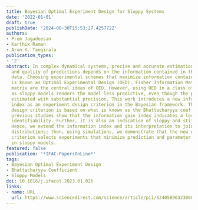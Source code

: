 ```yaml
---
title: Bayesian Optimal Experiment Design for Sloppy Systems
date: '2022-01-01'
draft: true
publishDate: '2024-08-30T15:53:27.425772Z'
authors:
- Prem Jagadeesan
- Karthik Raman
- Arun K. Tangirala
publication_types:
- '2'
abstract: In complex dynamical systems, precise and accurate estimation of parameters
  and quality of predictions depends on the information contained in the experimental
  data. Choosing experimental schemes that maximize information contained in the data
  is known as Optimal Experimental Design (OED). Fisher Information Matrix and variance-covariance
  matrix are the central ideas of OED. However, using OED in a class of models known
  as sloppy models renders the model less predictive, even though the parameters are
  estimated with substantial precision. This work introduces a new information gain
  index as an experiment design criterion in the Bayesian framework. The proposed
  design criterion is based on what is known as the Bhattacharyya coefficient. Our
  previous studies show that the information gain index indicates a loss of practical
  identifiability. Further, it is also an indication of sloppy and stiff parameters.
  Hence, we extend the information index and its interpretation to joint Gaussian
  distributions; then, using simulations, we demonstrate that the new experiment design
  criterion selects experiments that minimize prediction and parameter uncertainty
  in sloppy models.
featured: false
publication: '*IFAC-PapersOnLine*'
tags:
- Bayesian Optimal Experiment Design
- Bhattacharyya Coefficient
- Sloppy Models
doi: 10.1016/j.ifacol.2023.01.026
links:
- name: URL
  url: https://www.sciencedirect.com/science/article/pii/S2405896323000290
---
```



